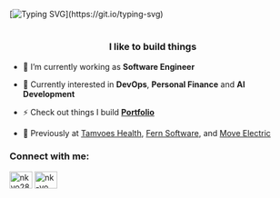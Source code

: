 [![Typing SVG](https://readme-typing-svg.demolab.com?font=Fira+Code&size=32&pause=1000&center=true&vCenter=true&width=1012&lines=Hi+%F0%9F%91%8B%2C+I'm+Nick!)](https://git.io/typing-svg)
<!-- <h1 align="center">Hi 👋, I'm Nick</h1> -->
<h1></h1>
<h3 align="center">I like to build things</h3>

- 🌱 I’m currently working as **Software Engineer**

- 💬 Currently interested in **DevOps**, **Personal Finance** and **AI Development**

- ⚡ Check out things I build [**Portfolio**](https://nickvo.dev)

- 💼 Previously at <a href="https://tamvoes.com/main">Tamvoes Health</a>, <a href="https://www.fernsoftware.com/">Fern Software</a>, and <a href="https://transport.moveelectric.ca/">Move Electric</a>

<h3 align="left">Connect with me:</h3>
<p align="left">
  <a href="https://twitter.com/nkvo28" target="blank"><img align="center" src="https://cdn.jsdelivr.net/npm/simple-icons@3.0.1/icons/twitter.svg" alt="nkvo28" height="30" width="40" /></a>
  <a href="https://linkedin.com/in/nk-vo" target="blank"><img align="center" src="https://cdn.jsdelivr.net/npm/simple-icons@3.0.1/icons/linkedin.svg" alt="nk-vo" height="30" width="40" /></a>
</p>

<!-- <a href="https://githubtrends.io">
  <img align="center" src="https://api.githubtrends.io/user/svg/nk-vo/langs?time_range=one_year&use_percent=True&include_private=True&group=private&theme=classic" />
</a>
<a href="https://githubtrends.io">
  <img align="center" src="https://api.githubtrends.io/user/svg/nk-vo/repos?time_range=one_year&include_private=True&group=private&theme=classic" />
</a> -->


